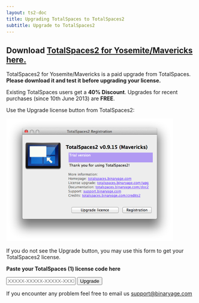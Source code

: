 ```yaml
---
layout: ts2-doc
title: Upgrading TotalSpaces to TotalSpaces2
subtitle: Upgrade to TotalSpaces2
---
```


## Download [TotalSpaces2 for Yosemite/Mavericks here.](http://downloads.binaryage.com/TotalSpaces2-2.3.9.dmg)

TotalSpaces2 for Yosemite/Mavericks is a paid upgrade from TotalSpaces. **Please download it and test it before upgrading your license.**

Existing TotalSpaces users get a **40% Discount**. Upgrades for recent purchases (since 10th June 2013) are **FREE**.

Use the Upgrade license button from TotalSpaces2:

<img src="/images/totalspaces-upgrade-dialog.png" width="445" height="327">

If you do not see the Upgrade button, you may use this form to get your TotalSpaces2 license.

**Paste your TotalSpaces (1) license code here**
<form class="upgrade-form" action="http://api.binaryage.com/license/totalspaces/upgrade2">
  <input class="upgrade-input" id="lx" name="lx" type="text" placeholder="XXXXX-XXXXX-XXXXX-XXXXX-XXXXX-XXXXX-XXXXX-XXXXX">
  <input type="submit" class="upgrade-submit" value="Upgrade">
</form>

If you encounter any problem feel free to email us [support@binaryage.com](mailto:support@binaryage.com)
